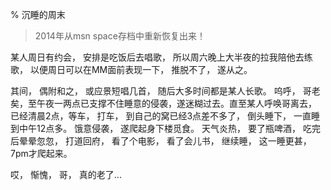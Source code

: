% 沉睡的周末

> 2014年从msn space存档中重新恢复出来！

某人周日有约会， 安排是吃饭后去唱歌， 所以周六晚上大半夜的拉我陪他去练歌， 以便周日可以在MM面前表现一下， 推脱不了， 遂从之。

其间， 偶附和之， 或应景短唱几首， 随后大多时间都是某人长歌。 呜呼， 哥老矣，至午夜一两点已支撑不住睡意的侵袭，遂迷糊过去。直至某人呼唤哥离去， 已经清晨2点，等车， 打车， 到自己的窝已经3点差不多了， 倒头睡下， 一直睡到中午12点多。 饿意侵袭， 遂爬起身下楼觅食。 天气炎热， 要了瓶啤酒， 吃完后晕晕忽忽， 打道回府， 看了个电影， 看了会儿书， 继续睡， 这一睡更甚， 7pm才爬起来。 

哎， 惭愧， 哥， 真的老了...